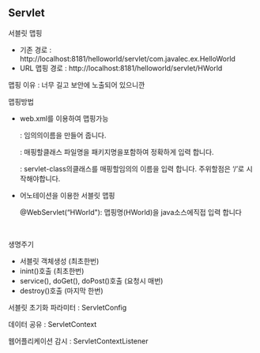 ## Servlet

서블릿 맵핑

- 기존 경로 : http://localhost:8181/helloworld/servlet/com.javalec.ex.HelloWorld
- URL 맵핑 경로 : http://localhost:8181/helloworld/servlet/HWorld

맵핑 이유 : 너무 길고 보안에 노출되어 있으니깐 <br/>



맵핑방법

- web.xml를 이용하여 맵핑가능 	

  <servlet-name>

   : 임의의이름을 만들어 줍니다.

  <servlet-class>

   : 매핑할클래스 파일명을 패키지명을포함하여 정확하게 입력 합니다.

  <url-pattern>

   : servlet-class의클래스를 매핑할임의의 이름을 입력 합니다. 주위할점은 ‘/’로 시작해야합니다.

- 어노테이션을 이용한 서블릿 맵핑

  @WebServlet(“HWorld"): 맵핑명(HWorld)을 java소스에직접 입력 합니다<br/>

  ​


생명주기

-  서블릿 객체생성 (최초한번)
-  inint()호출 (최초한번)
-  service(), doGet(), doPost()호출  (요청시 매번)
-  destroy()호출 (마지막 한번)



서블릿 초기화 파라미터 : ServletConfig <br/>

데이터 공유 : ServletContext<br/>

웹어플리케이션 감시 : ServletContextListener<br/>